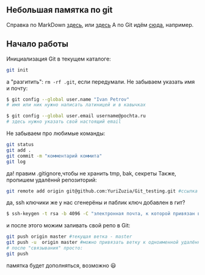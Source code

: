 ## Небольшая памятка по git
Справка по MarkDown [здесь](https://gist.github.com/fomvasss/8dd8cd7f88c67a4e3727f9d39224a84c), или [здесь](https://www.markdownguide.org/cheat-sheet/)
А по Git идём [сюда](https://githowto.com/ru), например.
## Начало работы
Инициализация Git в текущем каталоге:
```bash
git init
```
а "разгитить":  `rm -rf .git`, если передумали.
Не забываем указать имя и почту:
```bash
$ git config --global user.name "Ivan Petrov"
# имя или ник нужно написать латиницей и в кавычках

$ git config --global user.email username@pochta.ru
# здесь нужно указать свой настоящий email
```
Не забываем про любимые команды:
```bash
git status
git add .
git commit -m "комментарий коммита"
git log
```
да! правим .gitignore,чтобы не хранить tmp, bak, секреты
Также, пропишем удалённй репозиторий:
```bash
git remote add origin git@github.com:YuriZuzia/Git_testing.git #ссылка на этот репозиторий
```
да, ssh ключики же у наc сгенерёны и паблик ключ добавлен в гит?
```bash
$ ssh-keygen -t rsa -b 4096 -C "электронная почта, к которой привязан ваш аккаунт на GitHub"
```
и после этого можим заливать свой репо в Git:
```bash
git push origin master #текущая ветка - master
git push -u  origin master #можно привязать ветку к одноименной удалённой - ключ -u
# после "связывания" просто:
git push
```

памятка будет дополняться, возможно :smiley:
